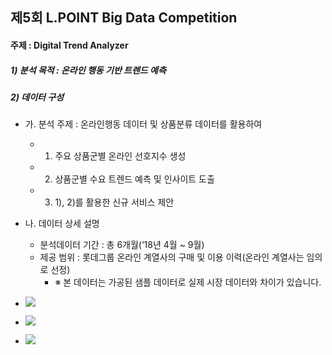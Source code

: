 
## 제5회 L.POINT Big Data Competition

#### 주제 : Digital Trend Analyzer
##### 1) 분석 목적 : 온라인 행동 기반 트렌드 예측
##### 2) 데이터 구성 
- 가. 분석 주제 : 온라인행동 데이터 및 상품분류 데이터를 활용하여 
  - 1) 주요 상품군별 온라인 선호지수 생성
  - 2) 상품군별 수요 트렌드 예측 및 인사이트 도출
  - 3) 1), 2)를 활용한 신규 서비스 제안

- 나. 데이터 상세 설명
  - 분석데이터 기간 : 총 6개월(‘18년 4월 ~ 9월)
  - 제공 범위 : 롯데그룹 온라인 계열사의 구매 및 이용 이력(온라인 계열사는 임의로 선정)
      - ※ 본 데이터는 가공된 샘플 데이터로 실제 시장 데이터와 차이가 있습니다.
- ![](https://ifh.cc/g/jWsuV.png)
- ![](https://ifh.cc/g/JEorF.png)
- ![](https://ifh.cc/g/vnw7H.png)
